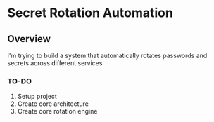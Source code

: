 # Secret Rotation Automation

## Overview

I'm trying to build a system that automatically rotates passwords and secrets across different services

### TO-DO

1. Setup project
2. Create core architecture
3. Create core rotation engine
